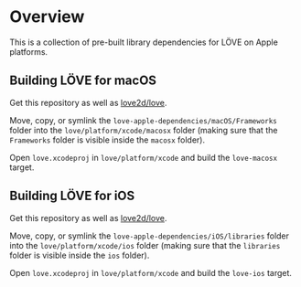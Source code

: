 # Overview
This is a collection of pre-built library dependencies for LÖVE on Apple platforms.

## Building LÖVE for macOS
Get this repository as well as [love2d/love](https://github.com/love2d/love).

Move, copy, or symlink the `love-apple-dependencies/macOS/Frameworks` folder into the `love/platform/xcode/macosx` folder (making sure that the `Frameworks` folder is visible inside the `macosx` folder).

Open `love.xcodeproj` in `love/platform/xcode` and build the `love-macosx` target.

## Building LÖVE for iOS
Get this repository as well as [love2d/love](https://github.com/love2d/love).

Move, copy, or symlink the `love-apple-dependencies/iOS/libraries` folder into the `love/platform/xcode/ios` folder (making sure that the `libraries` folder is visible inside the `ios` folder).

Open `love.xcodeproj` in `love/platform/xcode` and build the `love-ios` target.

